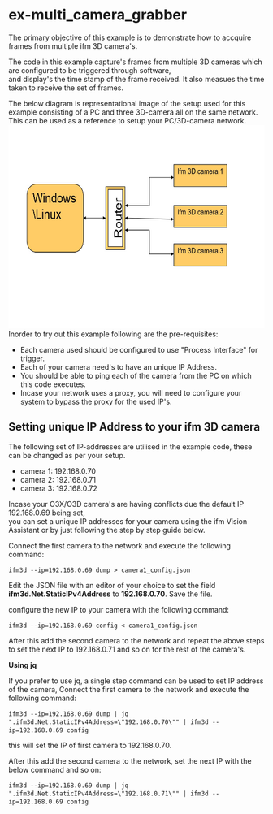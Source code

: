 ex-multi_camera_grabber
=========================

The primary objective of this example is to demonstrate how to accquire frames from multiple ifm 3D camera's.

The code in this example capture's frames from multiple 3D cameras which are configured to be triggered through software,  
and display's the time stamp of the frame received. It also measues the time taken to receive the set of frames.

The below diagram is representational image of the setup used for this example consisting of a PC and three 3D-camera all on the same network.  
This can be used as a reference to setup your PC/3D-camera network.  
<img src="img/ex-multi_camera_grabber_setup.jpg" alt="multi_camera_setup" width="600" height="400"/>  
Inorder to try out this example following are the pre-requisites: 

+ Each camera used should be configured to use "Process Interface" for trigger.
+ Each of your camera need's to have an unique IP Address.
+ You should be able to ping each of the camera from the PC on which this code executes.
+ Incase your network uses a proxy, you will need to configure your system to bypass the proxy for the used IP's.

Setting unique IP Address to your ifm 3D camera
--------------------------------------------------
The following set of IP-addresses are utilised in the example code, these can be changed as per your setup.

+ camera 1: 192.168.0.70
+ camera 2: 192.168.0.71
+ camera 3: 192.168.0.72

Incase your O3X/O3D camera's are having conflicts due the default IP 192.168.0.69 being set,  
you can set a unique IP addresses for your camera using the ifm Vision Assistant or by just following the step by step guide below.

Connect the first camera to the network and execute the following command:

```commands
ifm3d --ip=192.168.0.69 dump > camera1_config.json
```
Edit the JSON file with an editor of your choice to set the field **ifm3d.Net.StaticIPv4Address** to **192.168.0.70**.
Save the file.

configure the new IP to your camera with the following command:

```commands
ifm3d --ip=192.168.0.69 config < camera1_config.json
```
After this add the second camera to the network and repeat the above steps to set the next IP to 192.168.0.71 and so on for the rest of the camera's.

**Using jq**

If you prefer to use jq, a single step command can be used to set IP address of the camera,
Connect the first camera to the network and execute the following command:

```commands
ifm3d --ip=192.168.0.69 dump | jq ".ifm3d.Net.StaticIPv4Address=\"192.168.0.70\"" | ifm3d --ip=192.168.0.69 config
```
this will set the IP of first camera to 192.168.0.70.

After this add the second camera to the network, set the next IP with the below command and so on:


```commands
ifm3d --ip=192.168.0.69 dump | jq ".ifm3d.Net.StaticIPv4Address=\"192.168.0.71\"" | ifm3d --ip=192.168.0.69 config
```







